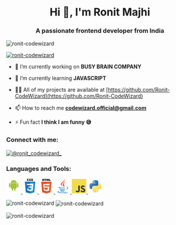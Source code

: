 <h1 align="center">Hi 👋, I'm Ronit Majhi</h1>
<h3 align="center">A passionate frontend developer from India</h3>

<p align="left"> <img src="https://komarev.com/ghpvc/?username=ronit-codewizard&label=Profile%20views&color=0e75b6&style=flat" alt="ronit-codewizard" /> </p>

<p align="left"> <a href="https://github.com/ryo-ma/github-profile-trophy"><img src="https://github-profile-trophy.vercel.app/?username=ronit-codewizard" alt="ronit-codewizard" /></a> </p>

- 🔭 I’m currently working on **BUSY BRAIN COMPANY**

- 🌱 I’m currently learning **JAVASCRIPT**

- 👨‍💻 All of my projects are available at [https://github.com/Ronit-CodeWizard](https://github.com/Ronit-CodeWizard)

- 📫 How to reach me **codewizard.official@gmail.com**

- ⚡ Fun fact **I think I am funny 😅**

<h3 align="left">Connect with me:</h3>
<p align="left">
<a href="https://instagram.com/ronit_codewizard_" target="blank"><img align="center" src="https://raw.githubusercontent.com/rahuldkjain/github-profile-readme-generator/master/src/images/icons/Social/instagram.svg" alt="@ronit_codewizard_" height="30" width="40" /></a>
</p>

<h3 align="left">Languages and Tools:</h3>
<p align="left"> <a href="https://developer.android.com" target="_blank" rel="noreferrer"> <img src="https://raw.githubusercontent.com/devicons/devicon/master/icons/android/android-original-wordmark.svg" alt="android" width="40" height="40"/> </a> <a href="https://www.w3schools.com/css/" target="_blank" rel="noreferrer"> <img src="https://raw.githubusercontent.com/devicons/devicon/master/icons/css3/css3-original-wordmark.svg" alt="css3" width="40" height="40"/> </a> <a href="https://www.w3.org/html/" target="_blank" rel="noreferrer"> <img src="https://raw.githubusercontent.com/devicons/devicon/master/icons/html5/html5-original-wordmark.svg" alt="html5" width="40" height="40"/> </a> <a href="https://www.java.com" target="_blank" rel="noreferrer"> <img src="https://raw.githubusercontent.com/devicons/devicon/master/icons/java/java-original.svg" alt="java" width="40" height="40"/> </a> <a href="https://developer.mozilla.org/en-US/docs/Web/JavaScript" target="_blank" rel="noreferrer"> <img src="https://raw.githubusercontent.com/devicons/devicon/master/icons/javascript/javascript-original.svg" alt="javascript" width="40" height="40"/> </a> <a href="https://www.python.org" target="_blank" rel="noreferrer"> <img src="https://raw.githubusercontent.com/devicons/devicon/master/icons/python/python-original.svg" alt="python" width="40" height="40"/> </a> </p>

<p><img align="left" src="https://github-readme-stats.vercel.app/api/top-langs?username=ronit-codewizard&show_icons=true&locale=en&layout=compact" alt="ronit-codewizard" /></p>

<p>&nbsp;<img align="center" src="https://github-readme-stats.vercel.app/api?username=ronit-codewizard&show_icons=true&locale=en" alt="ronit-codewizard" /></p>

<p><img align="center" src="https://github-readme-streak-stats.herokuapp.com/?user=ronit-codewizard&" alt="ronit-codewizard" /></p>

